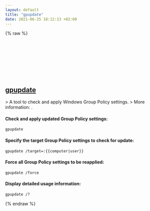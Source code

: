 ```yaml
---
layout: default
title: "gpupdate"
date: 2021-06-25 18:12:13 +02:00
---
```

{% raw %}
<h2 id="gpupdate">
  <a href="/en/windows/gpupdate.html">gpupdate</a> <a href="#gpupdate"><svg class="icon">
    <use href="/assets/images/unicode_sprite.svg#link" />
  </svg></a>
</h2>
> A tool to check and apply Windows Group Policy settings.
> More information: <https://docs.microsoft.com/windows-server/administration/windows-commands/gpupdate>.

#### Check and apply updated Group Policy settings:
```shell
gpupdate
```
#### Specify the target Group Policy settings to check for update:
```shell
gpupdate /target=:{{computer|user}}
```
#### Force all Group Policy settings to be reapplied:
```shell
gpupdate /force
```
#### Display detailed usage information:
```shell
gpupdate /?
```
{% endraw %}